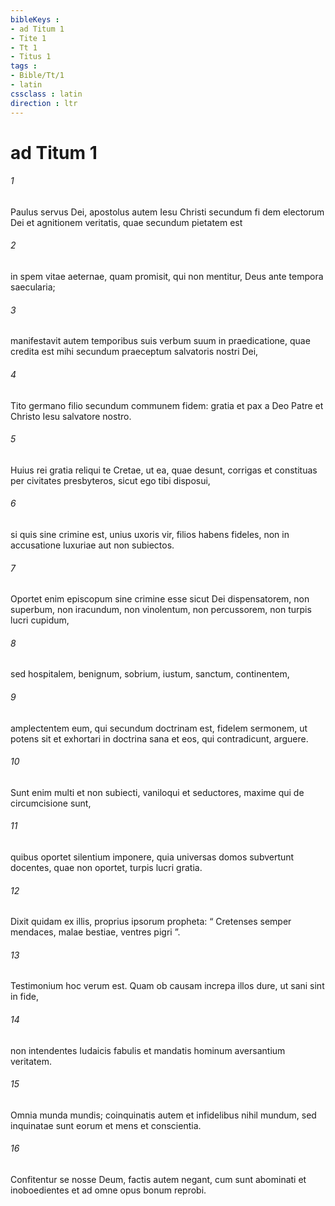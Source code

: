 ```yaml
---
bibleKeys : 
- ad Titum 1
- Tite 1
- Tt 1
- Titus 1
tags : 
- Bible/Tt/1
- latin
cssclass : latin
direction : ltr
---
```


# ad Titum 1

###### 1
Paulus servus Dei, apostolus autem Iesu Christi secundum fi dem electorum Dei et agnitionem veritatis, quae secundum pietatem est 
###### 2
in spem vitae aeternae, quam promisit, qui non mentitur, Deus ante tempora saecularia; 
###### 3
manifestavit autem temporibus suis verbum suum in praedicatione, quae credita est mihi secundum praeceptum salvatoris nostri Dei, 
###### 4
Tito germano filio secundum communem fidem: gratia et pax a Deo Patre et Christo Iesu salvatore nostro.
###### 5
Huius rei gratia reliqui te Cretae, ut ea, quae desunt, corrigas et constituas per civitates presbyteros, sicut ego tibi disposui, 
###### 6
si quis sine crimine est, unius uxoris vir, filios habens fideles, non in accusatione luxuriae aut non subiectos. 
###### 7
Oportet enim episcopum sine crimine esse sicut Dei dispensatorem, non superbum, non iracundum, non vinolentum, non percussorem, non turpis lucri cupidum, 
###### 8
sed hospitalem, benignum, sobrium, iustum, sanctum, continentem, 
###### 9
amplectentem eum, qui secundum doctrinam est, fidelem sermonem, ut potens sit et exhortari in doctrina sana et eos, qui contradicunt, arguere.
###### 10
Sunt enim multi et non subiecti, vaniloqui et seductores, maxime qui de circumcisione sunt, 
###### 11
quibus oportet silentium imponere, quia universas domos subvertunt docentes, quae non oportet, turpis lucri gratia. 
###### 12
Dixit quidam ex illis, proprius ipsorum propheta: “ Cretenses semper mendaces, malae bestiae, ventres pigri ”. 
###### 13
Testimonium hoc verum est. Quam ob causam increpa illos dure, ut sani sint in fide, 
###### 14
non intendentes Iudaicis fabulis et mandatis hominum aversantium veritatem.
###### 15
Omnia munda mundis; coinquinatis autem et infidelibus nihil mundum, sed inquinatae sunt eorum et mens et conscientia. 
###### 16
Confitentur se nosse Deum, factis autem negant, cum sunt abominati et inoboedientes et ad omne opus bonum reprobi.  
